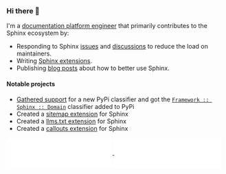 ### Hi there 👋

I'm a [documentation platform engineer](https://www.linkedin.com/in/jareddillard/) that primarily contributes to the Sphinx ecosystem by:

- Responding to Sphinx [issues](https://github.com/sphinx-doc/sphinx/issues?q=is%3Aissue+commenter%3Ajdillard+) and [discussions](https://github.com/orgs/sphinx-doc/discussions) to reduce the load on maintainers.
- Writing [Sphinx extensions](https://pypi.org/user/logicwon/).
- Publishing [blog posts](https://jareddillard.com/blog/archive#sphinx) about how to better use Sphinx.

#### Notable projects

- [Gathered support](https://github.com/sphinx-doc/sphinx/issues/11562) for a new PyPi classifier and got the [`Framework :: Sphinx :: Domain`](https://github.com/pypa/trove-classifiers/pull/163) classifier added to PyPi
- Created a [sitemap extension](https://github.com/jdillard/sphinx-sitemap) for Sphinx
- Created a [llms.txt extension](https://github.com/jdillard/sphinx-llms-txt) for Sphinx
- Created a [callouts extension](https://github.com/jdillard/sphinx-callouts) for Sphinx

<a href="https://github.com/jdillard">
  <img align="center" width="49%" src="metrics/repositories.svg" alt="Repositories">
</a>
<a href="https://github.com/jdillard">
  <img align="center" width="49%" src="metrics/activity_community.svg" alt="Activity and Community">
</a>
